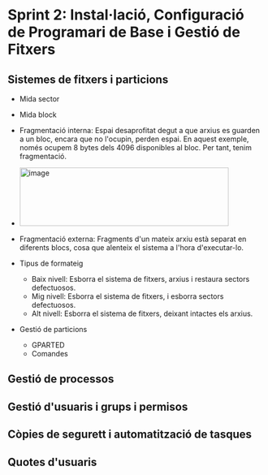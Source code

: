 # Sprint 2: Instal·lació, Configuració de Programari de Base i Gestió de Fitxers

## Sistemes de fitxers i particions
 - Mida sector
 - Mida block
 - Fragmentació interna: Espai desaprofitat degut a que arxius es guarden a un bloc, encara que no l'ocupin, perden espai.
 En aquest exemple, només ocupem 8 bytes dels 4096 disponibles al bloc. Per tant, tenim fragmentació.
 - <img width="411" height="115" alt="image" src="https://github.com/user-attachments/assets/e6f61180-a7fc-4a61-afbb-b2d24ed98580" />

 - Fragmentació externa: Fragments d'un mateix arxiu està separat en diferents blocs, cosa que alenteix el sistema a l'hora d'executar-lo.
 - Tipus de formateig
   - Baix nivell: Esborra el sistema de fitxers, arxius i restaura sectors defectuosos.
   - Mig nivell: Esborra el sistema de fitxers, i esborra sectors defectuosos.
   - Alt nivell: Esborra el sistema de fitxers, deixant intactes els arxius.
 - Gestió de particions
   - GPARTED
   - Comandes






## Gestió de processos
## Gestió d'usuaris i grups i permisos
## Còpies de segurett i automatització de tasques
## Quotes d'usuaris
